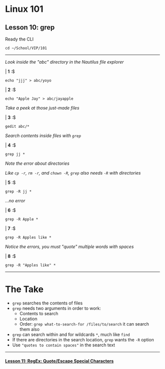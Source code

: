 # Linux 101
## Lesson 10: grep

Ready the CLI

```console
cd ~/School/VIP/101
```

___

*Look inside the "abc" directory in the Nautilus file explorer*

| **1** :$

```console
echo "jjj" > abc/yoyo
```

| **2** :$

```console
echo "Apple Jay" > abc/jayapple
```

*Take a peek at those just-made files*

| **3** :$

```console
gedit abc/*
```

*Search contents inside files with `grep`*

| **4** :$

```console
grep jj *
```

*Note the error about directories*

*Like `cp -r`, `rm -r`, and `chown -R`, `grep` also needs `-R` with directories*

| **5** :$

```console
grep -R jj *
```

*...no error*

| **6** :$

```console
grep -R Apple *
```

| **7** :$

```console
grep -R Apples like *
```

*Notice the errors, you must "quote" multiple words with spaces*

| **8** :$

```console
grep -R "Apples like" *
```

___

# The Take

- `grep` searches the contents of files
- `grep` needs two arguments in order to work:
  - Contents to search
  - Location
  - Order: `grep what-to-search-for /files/to/search`
  it can search them also
- `grep` can search within and for wildcards `*`, much like `find`
- If there are directories in the search location, `grep` wants the `-R` option
- Use `"quotes to contain spaces"` in the search text

___

#### [Lesson 11: RegEx: Quote/Escape Special Characters](https://github.com/inkVerb/vip/blob/master/101/Lesson-11.md)
